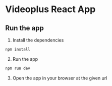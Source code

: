 # Videoplus React App

## Run the app

1. Install the dependencies
```bash
npm install
```

2. Run the app
```bash
npm run dev
```

3. Open the app in your browser at the given url